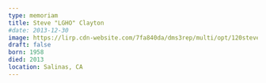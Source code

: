 ```yaml
---
type: memoriam
title: Steve "LGHO" Clayton
#date: 2013-12-30
image: https://lirp.cdn-website.com/7fa840da/dms3rep/multi/opt/120steve-clayton-1920w.jpg
draft: false
born: 1958
died: 2013
location: Salinas, CA
---
```

